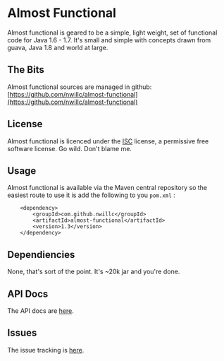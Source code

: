 Almost Functional
=================

Almost functional is geared to be a simple, light weight, set of functional code for Java 1.6 - 1.7.
It's small and simple with concepts drawn from guava, Java 1.8 and world at large.

The Bits
--------
Almost functional sources are managed in github: [https://github.com/nwillc/almost-functional](https://github.com/nwillc/almost-functional)

License
-------
Almost functional is licenced under the [ISC](http://www.isc.org/downloads/software-support-policy/isc-license/) license, a permissive free software license. Go wild. Don't blame me.

Usage
-----
Almost functional is available via the Maven central repository so the easiest route to use it is add the following to you `pom.xml` :

  		<dependency>
            <groupId>com.github.nwillc</groupId>
            <artifactId>almost-functional</artifactId>
            <version>1.3</version>
        </dependency>


Dependiencies
-------------
None, that's sort of the point. It's ~20k jar and you're done.

API Docs
--------
The API docs are [here](http://nwillc.github.io/almost-functional/apidocs/).

Issues
------
The issue tracking is [here](https://github.com/nwillc/almost-functional/issues).